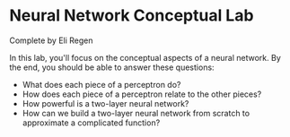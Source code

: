 # Neural Network Conceptual Lab

Complete by Eli Regen

In this lab, you'll focus on the conceptual aspects of a neural network. By the end, you should be able to answer these questions:
- What does each piece of a perceptron do?
- How does each piece of a perceptron relate to the other pieces?
- How powerful is a two-layer neural network?
- How can we build a two-layer neural network from scratch to approximate a complicated function?
